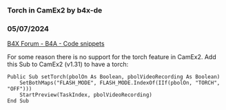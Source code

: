 ### Torch in CamEx2 by b4x-de
### 05/07/2024
[B4X Forum - B4A - Code snippets](https://www.b4x.com/android/forum/threads/160997/)

For some reason there is no support for the torch feature in CamEx2. Add this Sub to CamEx2 (v1.31) to have a torch:  
  

```B4X
Public Sub setTorch(pbolOn As Boolean, pbolVideoRecording As Boolean)  
    SetBothMaps("FLASH_MODE", FLASH_MODE.IndexOf(IIf(pbolOn, "TORCH", "OFF")))  
    StartPreview(TaskIndex, pbolVideoRecording)  
End Sub
```